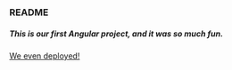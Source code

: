 ### README

##### This is our first Angular project, and it was so much fun.

[We even deployed!](http://budaminof.github.io/reddit_clone)

